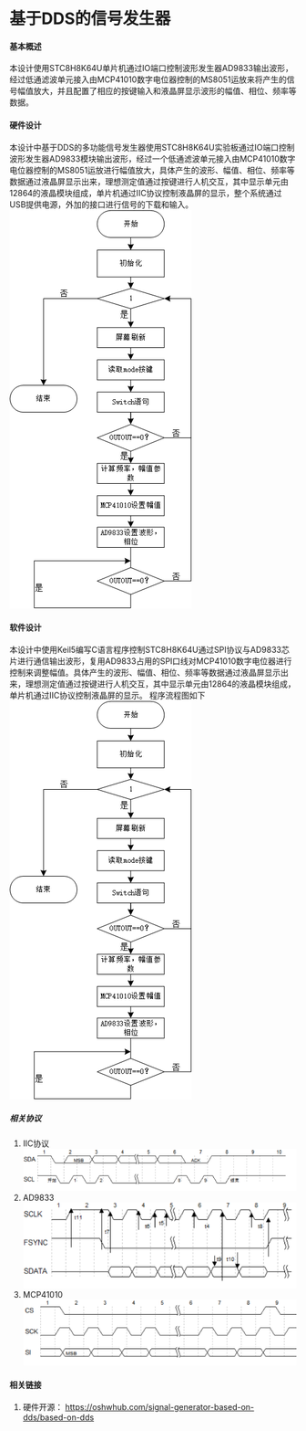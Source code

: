 # 基于DDS的信号发生器

#### 基本概述
本设计使用STC8H8K64U单片机通过IO端口控制波形发生器AD9833输出波形，经过低通滤波单元接入由MCP41010数字电位器控制的MS8051运放来将产生的信号幅值放大，并且配置了相应的按键输入和液晶屏显示波形的幅值、相位、频率等数据。

#### 硬件设计
本设计中基于DDS的多功能信号发生器使用STC8H8K64U实验板通过IO端口控制波形发生器AD9833模块输出波形，经过一个低通滤波单元接入由MCP41010数字电位器控制的MS8051运放进行幅值放大，具体产生的波形、幅值、相位、频率等数据通过液晶屏显示出来，理想测定值通过按键进行人机交互，其中显示单元由12864的液晶模块组成，单片机通过IIC协议控制液晶屏的显示，整个系统通过USB提供电源，外加的接口进行信号的下载和输入。
![输入图片说明](Imagesall.png)

#### 软件设计
本设计中使用Keil5编写C语言程序控制STC8H8K64U通过SPI协议与AD9833芯片进行通信输出波形，复用AD9833占用的SPI口线对MCP41010数字电位器进行控制来调整幅值。具体产生的波形、幅值、相位、频率等数据通过液晶屏显示出来，理想测定值通过按键进行人机交互，其中显示单元由12864的液晶模块组成，单片机通过IIC协议控制液晶屏的显示。
程序流程图如下
![输入图片说明](Images/%E7%A8%8B%E5%BA%8F%E6%B5%81%E7%A8%8B%E5%9B%BE.png)
##### 相关协议
1. IIC协议
![输入图片说明](Images/%E5%9B%BE%E7%89%871.png)
2. AD9833 
![输入图片说明](Images/%E5%9B%BE%E7%89%872.png)
3. MCP41010
![输入图片说明](Images/%E5%9B%BE%E7%89%873.png)

#### 相关链接

1.  硬件开源：  https://oshwhub.com/signal-generator-based-on-dds/based-on-dds

